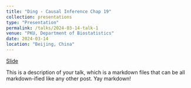 ```yaml
---
title: "Ding - Causal Inference Chap 19"
collection: presentations
type: "Presentation"
permalink: /talks/2024-03-14-talk-1
venue: "PKU, Department of Biostatistics"
date: 2024-03-14
location: "Beijing, China"
---
```


[Slide](http://Wu-Harry.github.io/files/Chap19-Rosenbaum.pdf)

This is a description of your talk, which is a markdown files that can be all markdown-ified like any other post. Yay markdown!
